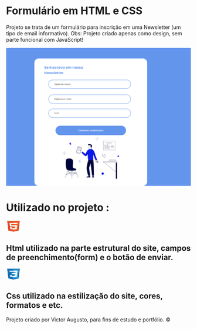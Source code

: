 # Formulário em HTML e CSS

Projeto se trata de um formulário para inscrição em uma Newsletter (um tipo de email informativo). Obs: Projeto criado apenas como design, sem parte funcional com JavaScript!

<img src="preview.png"></img>

<h1>Utilizado no projeto :</h1>


<img alt="HTML" height="30" width="40" src="https://raw.githubusercontent.com/devicons/devicon/master/icons/html5/html5-original.svg"><h2>Html utilizado na parte estrutural do site, campos de preenchimento(form) e o botão de enviar.</h2>





 <img alt="CSS" height="30" width="40" src="https://raw.githubusercontent.com/devicons/devicon/master/icons/css3/css3-original.svg"><h2>Css utilizado na estilização do site, cores, formatos e etc.</h2>


Projeto criado por Victor Augusto, para fins de estudo e portfólio. ©
